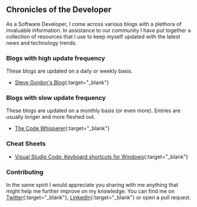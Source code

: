 ## Chronicles of the Developer
As a Software Developer, I come across various blogs with a plethora of invaluable information. In assistance to our community I have put together a collection of resources that I use to keep myself updated with the latest news and technology trends.

### Blogs with high update frequency
These blogs are updated on a daily or weekly basis.
- [Steve Gordon's Blog](https://www.stevejgordon.co.uk/){:target="_blank"}

### Blogs with slow update frequency
These blogs are updated on a monthly basis (or even more). Entries are usually longer and more fleshed out.
- [The Code Whisperer](https://blog.thecodewhisperer.com/){:target="_blank"}

### Cheat Sheets
- [Visual Studio Code: Keyboard shortcuts for Windows](https://code.visualstudio.com/shortcuts/keyboard-shortcuts-windows.pdf){:target="_blank"}

### Contributing
In the same spirit I would appreciate you sharing with me anything that might help me further improve on my knowledge. You can find me on [Twitter](https://twitter.com/nvella88){:target="_blank"}, [LinkedIn](https://mt.linkedin.com/in/vella-nicholas){:target="_blank"} or open a pull request.
